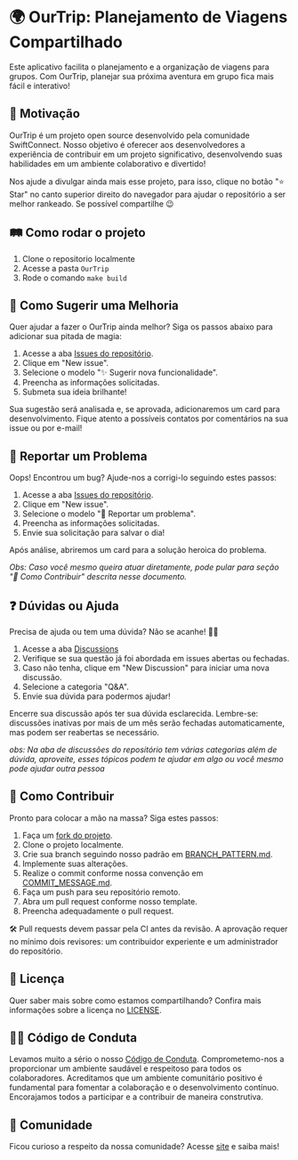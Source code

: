 # 🌍 OurTrip: Planejamento de Viagens Compartilhado

Este aplicativo facilita o planejamento e a organização de viagens para grupos. Com OurTrip, planejar sua próxima aventura em grupo fica mais fácil e interativo!

## 🌟 Motivação

OurTrip é um projeto open source desenvolvido pela comunidade SwiftConnect. Nosso objetivo é oferecer aos desenvolvedores a experiência de contribuir em um projeto significativo, desenvolvendo suas habilidades em um ambiente colaborativo e divertido!

Nos ajude a divulgar ainda mais esse projeto, para isso, clique no botão "⭐️ Star" no canto superior direito do navegador para ajudar o repositório a ser melhor rankeado. Se possível compartilhe 😉

## 🛤️ Como rodar o projeto

1. Clone o repositorio localmente
2. Acesse a pasta `OurTrip`
3. Rode o comando `make build`

## 🚀 Como Sugerir uma Melhoria

Quer ajudar a fazer o OurTrip ainda melhor? Siga os passos abaixo para adicionar sua pitada de magia:

1. Acesse a aba [Issues do repositório](https://github.com/PaoloProdossimoLopes/OurTrip/issues).
2. Clique em "New issue".
3. Selecione o modelo "✨ Sugerir nova funcionalidade".
4. Preencha as informações solicitadas.
5. Submeta sua ideia brilhante!

Sua sugestão será analisada e, se aprovada, adicionaremos um card para desenvolvimento. Fique atento a possíveis contatos por comentários na sua issue ou por e-mail!

## 🐛 Reportar um Problema

Oops! Encontrou um bug? Ajude-nos a corrigi-lo seguindo estes passos:

1. Acesse a aba [Issues do repositório](https://github.com/PaoloProdossimoLopes/OurTrip/issues).
2. Clique em "New issue".
3. Selecione o modelo "🐛 Reportar um problema".
4. Preencha as informações solicitadas.
5. Envie sua solicitação para salvar o dia!

Após análise, abriremos um card para a solução heroica do problema.

_Obs: Caso você mesmo queira atuar diretamente, pode pular para seção "🤝 Como Contribuir" descrita nesse documento._

## ❓ Dúvidas ou Ajuda

Precisa de ajuda ou tem uma dúvida? Não se acanhe! 🙋‍♂️

1. Acesse a aba [Discussions](https://github.com/PaoloProdossimoLopes/OurTrip/discussions)
2. Verifique se sua questão já foi abordada em issues abertas ou fechadas.
3. Caso não tenha, clique em "New Discussion" para iniciar uma nova discussão.
4. Selecione a categoria "Q&A".
5. Envie sua dúvida para podermos ajudar!

Encerre sua discussão após ter sua dúvida esclarecida. Lembre-se: discussões inativas por mais de um mês serão fechadas automaticamente, mas podem ser reabertas se necessário.

_obs: Na aba de discussões do repositório tem várias categorias além de dúvida, aproveite, esses tópicos podem te ajudar em algo ou você mesmo pode ajudar outra pessoa_

## 🤝 Como Contribuir

Pronto para colocar a mão na massa? Siga estes passos:

1. Faça um [fork do projeto](https://docs.github.com/pt/pull-requests/collaborating-with-pull-requests/working-with-forks/about-forks).
2. Clone o projeto localmente.
3. Crie sua branch seguindo nosso padrão em [BRANCH_PATTERN.md](./docs/BRANCH_PATTERN.md).
4. Implemente suas alterações.
5. Realize o commit conforme nossa convenção em [COMMIT_MESSAGE.md](./docs/COMMIT_MESSAGE.md).
6. Faça um push para seu repositório remoto.
7. Abra um pull request conforme nosso template.
8. Preencha adequadamente o pull request.

🛠 Pull requests devem passar pela CI antes da revisão. A aprovação requer no mínimo dois revisores: um contribuidor experiente e um administrador do repositório.

## 📜 Licença

Quer saber mais sobre como estamos compartilhando? Confira mais informações sobre a licença no [LICENSE](./LICENSE).

## ✌🏼 Código de Conduta

Levamos muito a sério o nosso [Código de Conduta](./CODE_OF_CONDUCT). Comprometemo-nos a proporcionar um ambiente saudável e respeitoso para todos os colaboradores. Acreditamos que um ambiente comunitário positivo é fundamental para fomentar a colaboração e o desenvolvimento contínuo. Encorajamos todos a participar e a contribuir de maneira construtiva.

## 👥 Comunidade

Ficou curioso a respeito da nossa comunidade? Acesse [site](https://programou.io) e saiba mais!

